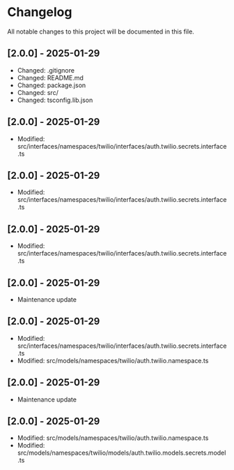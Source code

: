 # Changelog

All notable changes to this project will be documented in this file.


## [2.0.0] - 2025-01-29

- Changed: .gitignore
- Changed: README.md
- Changed: package.json
- Changed: src/
- Changed: tsconfig.lib.json

## [2.0.0] - 2025-01-29

- Modified: src/interfaces/namespaces/twilio/interfaces/auth.twilio.secrets.interface.ts

## [2.0.0] - 2025-01-29

- Modified: src/interfaces/namespaces/twilio/interfaces/auth.twilio.secrets.interface.ts

## [2.0.0] - 2025-01-29

- Modified: src/interfaces/namespaces/twilio/interfaces/auth.twilio.secrets.interface.ts

## [2.0.0] - 2025-01-29

- Maintenance update

## [2.0.0] - 2025-01-29

- Modified: src/interfaces/namespaces/twilio/interfaces/auth.twilio.secrets.interface.ts
- Modified: src/models/namespaces/twilio/auth.twilio.namespace.ts

## [2.0.0] - 2025-01-29

- Maintenance update

## [2.0.0] - 2025-01-29

- Modified: src/models/namespaces/twilio/auth.twilio.namespace.ts
- Modified: src/models/namespaces/twilio/models/auth.twilio.models.secrets.model.ts
